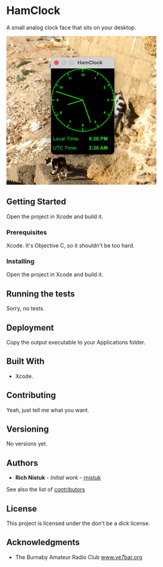 # HamClock

A small analog clock face that sits on your desktop.

![HamClock](HamClock.png)

## Getting Started

Open the project in Xcode and build it.

### Prerequisites

Xcode. It's Objective C, so it shouldn't be too hard.



### Installing

Open the project in Xcode and build it.



## Running the tests

Sorry, no tests.




## Deployment

Copy the output executable to your Applications folder.

## Built With

* Xcode.

## Contributing

Yeah, just tell me what you want.

## Versioning

No versions yet.

## Authors

* **Rich Nistuk** - *Initial work* - [rnistuk](https://github.com/PurpleBooth)

See also the list of [contributors](https://github.com/rnistuk) 

## License

This project is licensed under the don't be a dick license.

## Acknowledgments

* The Burnaby Amateur Radio Club www.ve7bar.org
